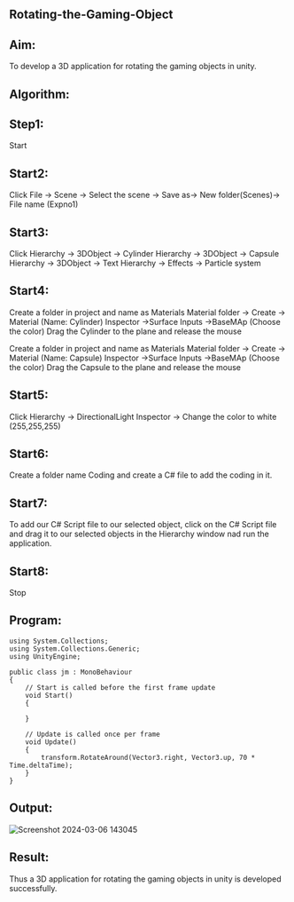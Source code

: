 ## Rotating-the-Gaming-Object
## Aim:
To develop a 3D application for rotating the gaming objects in unity.

## Algorithm:
## Step1:
Start

## Start2:
Click File -> Scene -> Select the scene -> Save as-> New folder(Scenes)-> File name (Expno1)

## Start3:
Click Hierarchy -> 3DObject -> Cylinder Hierarchy -> 3DObject -> Capsule Hierarchy -> 3DObject -> Text Hierarchy -> Effects -> Particle system

## Start4:
Create a folder in project and name as Materials Material folder -> Create -> Material (Name: Cylinder) Inspector ->Surface Inputs ->BaseMAp (Choose the color) Drag the Cylinder to the plane and release the mouse

Create a folder in project and name as Materials Material folder -> Create -> Material (Name: Capsule) Inspector ->Surface Inputs ->BaseMAp (Choose the color) Drag the Capsule to the plane and release the mouse

## Start5:
Click Hierarchy -> DirectionalLight Inspector -> Change the color to white (255,255,255)

## Start6:
Create a folder name Coding and create a C# file to add the coding in it.

## Start7:
To add our C# Script file to our selected object, click on the C# Script file and drag it to our selected objects in the Hierarchy window nad run the application.

## Start8:
Stop

## Program:
```
using System.Collections;
using System.Collections.Generic;
using UnityEngine;

public class jm : MonoBehaviour
{
    // Start is called before the first frame update
    void Start()
    {
        
    }

    // Update is called once per frame
    void Update()
    {
        transform.RotateAround(Vector3.right, Vector3.up, 70 * Time.deltaTime);
    }
}
```
## Output:
![Screenshot 2024-03-06 143045](https://github.com/22008686/Rotating-the-Gaming-Object/assets/118916413/cf219ae1-d5c9-4bf6-8b20-9fe9d9735d6f)

## Result:
Thus a 3D application for rotating the gaming objects in unity is developed successfully. 
